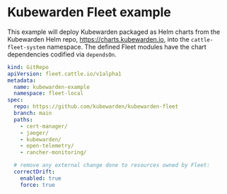 # Kubewarden Fleet example

This example will deploy Kubewarden packaged as Helm charts from the Kubewarden
Helm repo, https://charts.kubewarden.io, into the `cattle-fleet-system`
namespace. The defined Fleet modules have the chart dependencies codified via
`dependsOn`.

```yaml
kind: GitRepo
apiVersion: fleet.cattle.io/v1alpha1
metadata:
  name: kubewarden-example
  namespace: fleet-local
spec:
  repo: https://github.com/kubewarden/kubewarden-fleet
  branch: main
  paths:
    - cert-manager/
    - jaeger/
    - kubewarden/
    - open-telemetry/
    - rancher-monitoring/

  # remove any external change done to resources owned by Fleet:
  correctDrift:
    enabled: true
    force: true
```
